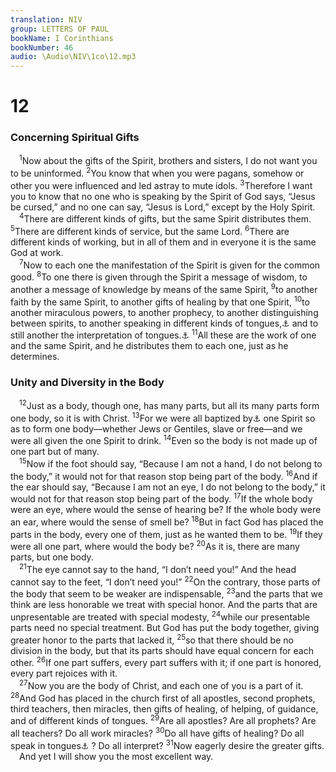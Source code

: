 ```yaml
---
translation: NIV
group: LETTERS OF PAUL
bookName: I Corinthians 
bookNumber: 46
audio: \Audio\NIV\1co\12.mp3
---
```


<div class="title"><h1>12</h1><h3>Concerning Spiritual Gifts </h3></div>
<span class="verse 1co_12_1"> <sup>1</sup>Now about the gifts of the Spirit, brothers and sisters, I do not want you to be uninformed. </span>
<span class="verse 1co_12_2"><sup>2</sup>You know that when you were pagans, somehow or other you were influenced and led astray to mute idols. </span>
<span class="verse 1co_12_3"><sup>3</sup>Therefore I want you to know that no one who is speaking by the Spirit of God says, “Jesus be cursed,” and no one can say, “Jesus is Lord,” except by the Holy Spirit. <br/></span>
<span class="verse 1co_12_4"> <sup>4</sup>There are different kinds of gifts, but the same Spirit distributes them. </span>
<span class="verse 1co_12_5"><sup>5</sup>There are different kinds of service, but the same Lord. </span>
<span class="verse 1co_12_6"><sup>6</sup>There are different kinds of working, but in all of them and in everyone it is the same God at work. <br/></span>
<span class="verse 1co_12_7"> <sup>7</sup>Now to each one the manifestation of the Spirit is given for the common good. </span>
<span class="verse 1co_12_8"><sup>8</sup>To one there is given through the Spirit a message of wisdom, to another a message of knowledge by means of the same Spirit, </span>
<span class="verse 1co_12_9"><sup>9</sup>to another faith by the same Spirit, to another gifts of healing by that one Spirit, </span>
<span class="verse 1co_12_10"><sup>10</sup>to another miraculous powers, to another prophecy, to another distinguishing between spirits, to another speaking in different kinds of tongues,<a data-toggle="tooltip" data-placement="bottom" title="Or languages ; also in verse 28">⚓</a> and to still another the interpretation of tongues.<a data-toggle="tooltip" data-placement="bottom" title="Or languages ; also in verse 28">⚓</a></span>
<span class="verse 1co_12_11"><sup>11</sup>All these are the work of one and the same Spirit, and he distributes them to each one, just as he determines. <br/></span>
<div class="title"><h3>Unity and Diversity in the Body </h3></div>
<span class="verse 1co_12_12"> <sup>12</sup>Just as a body, though one, has many parts, but all its many parts form one body, so it is with Christ. </span>
<span class="verse 1co_12_13"><sup>13</sup>For we were all baptized by<a data-toggle="tooltip" data-placement="bottom" title="Or with ; or in">⚓</a> one Spirit so as to form one body—whether Jews or Gentiles, slave or free—and we were all given the one Spirit to drink. </span>
<span class="verse 1co_12_14"><sup>14</sup>Even so the body is not made up of one part but of many. <br/></span>
<span class="verse 1co_12_15"> <sup>15</sup>Now if the foot should say, “Because I am not a hand, I do not belong to the body,” it would not for that reason stop being part of the body. </span>
<span class="verse 1co_12_16"><sup>16</sup>And if the ear should say, “Because I am not an eye, I do not belong to the body,” it would not for that reason stop being part of the body. </span>
<span class="verse 1co_12_17"><sup>17</sup>If the whole body were an eye, where would the sense of hearing be? If the whole body were an ear, where would the sense of smell be? </span>
<span class="verse 1co_12_18"><sup>18</sup>But in fact God has placed the parts in the body, every one of them, just as he wanted them to be. </span>
<span class="verse 1co_12_19"><sup>19</sup>If they were all one part, where would the body be? </span>
<span class="verse 1co_12_20"><sup>20</sup>As it is, there are many parts, but one body. <br/></span>
<span class="verse 1co_12_21"> <sup>21</sup>The eye cannot say to the hand, “I don’t need you!” And the head cannot say to the feet, “I don’t need you!” </span>
<span class="verse 1co_12_22"><sup>22</sup>On the contrary, those parts of the body that seem to be weaker are indispensable, </span>
<span class="verse 1co_12_23"><sup>23</sup>and the parts that we think are less honorable we treat with special honor. And the parts that are unpresentable are treated with special modesty, </span>
<span class="verse 1co_12_24"><sup>24</sup>while our presentable parts need no special treatment. But God has put the body together, giving greater honor to the parts that lacked it, </span>
<span class="verse 1co_12_25"><sup>25</sup>so that there should be no division in the body, but that its parts should have equal concern for each other. </span>
<span class="verse 1co_12_26"><sup>26</sup>If one part suffers, every part suffers with it; if one part is honored, every part rejoices with it. <br/></span>
<span class="verse 1co_12_27"> <sup>27</sup>Now you are the body of Christ, and each one of you is a part of it. </span>
<span class="verse 1co_12_28"><sup>28</sup>And God has placed in the church first of all apostles, second prophets, third teachers, then miracles, then gifts of healing, of helping, of guidance, and of different kinds of tongues. </span>
<span class="verse 1co_12_29"><sup>29</sup>Are all apostles? Are all prophets? Are all teachers? Do all work miracles? </span>
<span class="verse 1co_12_30"><sup>30</sup>Do all have gifts of healing? Do all speak in tongues<a data-toggle="tooltip" data-placement="bottom" title="Or other languages">⚓</a> ? Do all interpret? </span>
<span class="verse 1co_12_31"><sup>31</sup>Now eagerly desire the greater gifts. <br/> And yet I will show you the most excellent way. <br/></span>
